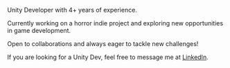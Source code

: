 Unity Developer with 4+ years of experience.

Currently working on a horror indie project and exploring new opportunities in game development. 

Open to collaborations and always eager to tackle new challenges!

If you are looking for a Unity Dev, feel free to message me at [LinkedIn](https://www.linkedin.com/in/tixdo2/).
